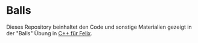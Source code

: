 # Balls

Dieses Repository beinhaltet den Code und sonstige Materialien gezeigt in der "Balls" Übung in [C++ für Felix](https://www.youtube.com/playlist?list=PL4pf3VjXOtwfOfycGBEpo2IrJoioKZ23u).